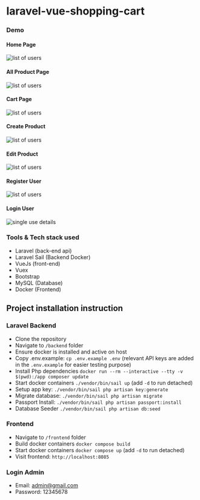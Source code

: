 #  laravel-vue-shopping-cart

### Demo

#### Home Page
![list of users](./docs/assets/home.png)

#### All Product Page
![list of users](./docs/assets/product.png)

#### Cart Page
![list of users](./docs/assets/cart.png)

#### Create Product 
![list of users](./docs/assets/create-product.png)

#### Edit Product 
![list of users](./docs/assets/edit-product.png)

#### Register User
![list of users](./docs/assets/register.png)

#### Login User
![single use details](./docs/assets/login.png)


### Tools & Tech stack used
- Laravel (back-end api)
- Laravel Sail (Backend Docker)
- VueJs (front-end)
- Vuex
- Bootstrap
- MySQL (Database)
- Docker (Frontend)


## Project installation instruction
### Laravel Backend
- Clone the repository
- Navigate to `/backend` folder
- Ensure docker is installed and active on host
- Copy .env.example: `cp .env.example .env` (relevant API keys are added in the `.env.example` for easier testing purpose)
- Install Php dependencies `docker run --rm --interactive --tty -v $(pwd):/app composer update`
- Start docker containers `./vendor/bin/sail up` (add `-d` to run detached)
- Setup app key: `./vendor/bin/sail php artisan key:generate`
- Migrate database: `./vendor/bin/sail php artisan migrate`
- Passport Install: `./vendor/bin/sail php artisan passport:install`
- Database Seeder `./vendor/bin/sail php artisan db:seed`

### Frontend
- Navigate to `/frontend` folder
- Build docker containers `docker compose build`
- Start docker containers `docker compose up` (add `-d` to run detached)
- Visit frontend: `http://localhost:8085`

### Login Admin
- Email: admin@gmail.com
- Password: 12345678
